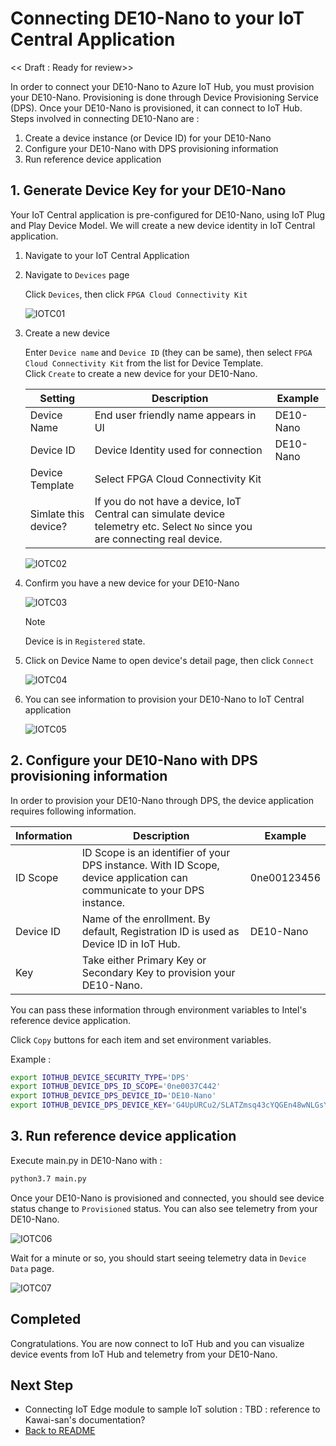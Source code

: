 # Connecting DE10-Nano to your IoT Central Application

<< Draft : Ready for review>>

In order to connect your DE10-Nano to Azure IoT Hub, you must provision your DE10-Nano.  Provisioning is done through Device Provisioning Service (DPS).
Once your DE10-Nano is provisioned, it can connect to IoT Hub.  Steps involved in connecting DE10-Nano are :

1. Create a device instance (or Device ID) for your DE10-Nano
1. Configure your DE10-Nano with DPS provisioning information
1. Run reference device application

## 1. Generate Device Key for your DE10-Nano

Your IoT Central application is pre-configured for DE10-Nano, using IoT Plug and Play Device Model.  We will create a new device identity in IoT Central application.

1. Navigate to your IoT Central Application
1. Navigate to `Devices` page  

    Click `Devices`, then click `FPGA Cloud Connectivity Kit`

    ![IOTC01](images/IoTC-01.png)

1. Create a new device

    Enter `Device name` and `Device ID` (they can be same), then select `FPGA Cloud Connectivity Kit` from the list for Device Template.  
    Click `Create` to create a new device for your DE10-Nano.

    |Setting  |Description  |Example  |
    |---------|---------|---------|
    |Device Name     | End user friendly name appears in UI        | DE10-Nano         |
    |Device ID     | Device Identity used for connection           | DE10-Nano         |
    |Device Template     | Select FPGA Cloud Connectivity Kit         |         |
    |Simlate this device?     | If you do not have a device, IoT Central can simulate device telemetry etc.  Select `No` since you are connecting real device.         |         |

    ![IOTC02](images/IoTC-02.png)

1. Confirm you have a new device for your DE10-Nano

    ![IOTC03](images/IoTC-03.png)

    > [!NOTE]  
    > Device is in `Registered` state.

1. Click on Device Name to open device's detail page, then click `Connect`  

    ![IOTC04](images/IoTC-04.png)

1. You can see information to provision your DE10-Nano to IoT Central application  

    ![IOTC05](images/IoTC-05.png)

## 2. Configure your DE10-Nano with DPS provisioning information

In order to provision your DE10-Nano through DPS, the device application requires following information.

| Information     | Description  | Example     |
|-----------------|--------------|-------------|
| ID Scope        | ID Scope is an identifier of your DPS instance.  With ID Scope, device application can communicate to your DPS instance.  | 0ne00123456 |
| Device ID | Name of the enrollment.  By default, Registration ID is used as Device ID in IoT Hub. | DE10-Nano   |
| Key   | Take either Primary Key or Secondary Key to provision your DE10-Nano. |             |

You can pass these information through environment variables to Intel's reference device application.

Click `Copy` buttons for each item and set environment variables.

Example :

```bash
export IOTHUB_DEVICE_SECURITY_TYPE='DPS'
export IOTHUB_DEVICE_DPS_ID_SCOPE='0ne0037C442'
export IOTHUB_DEVICE_DPS_DEVICE_ID='DE10-Nano'
export IOTHUB_DEVICE_DPS_DEVICE_KEY='G4UpURCu2/SLATZmsq43cYQGEn48wNLGsYh4rZMWKwM='
```

## 3. Run reference device application

Execute main.py in DE10-Nano with :

```bash
python3.7 main.py
```

Once your DE10-Nano is provisioned and connected, you should see device status change to `Provisioned` status.  You can also see telemetry from your DE10-Nano.

![IOTC06](images/IoTC-06.png)

Wait for a minute or so, you should start seeing telemetry data in `Device Data` page.

![IOTC07](images/IoTC-07.png)

## Completed

Congratulations.  You are now connect to IoT Hub and you can visualize device events from IoT Hub and telemetry from your DE10-Nano.

## Next Step

- Connecting IoT Edge module to sample IoT solution : TBD : reference to Kawai-san's documentation?
- [Back to README](README.md)
